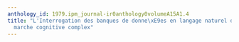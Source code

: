 ```yaml
---
anthology_id: 1979.ipm_journal-ir0anthology0volumeA15A1.4
title: "L'Interrogation des banques de donne\xE9es en langage naturel dans une d\xE9\
  marche cognitive complex"
---
```

